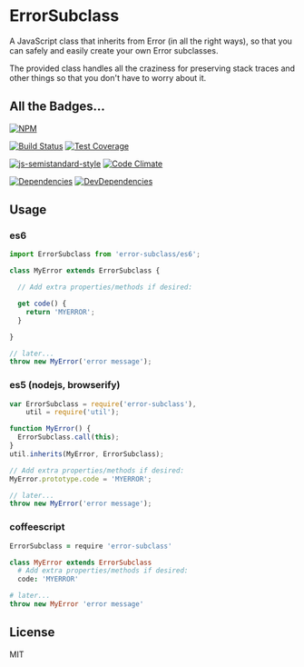 # ErrorSubclass

A JavaScript class that inherits from Error (in all the right ways), so that you
can safely and easily create your own Error subclasses.

The provided class handles all the craziness for preserving stack traces and
other things so that you don't have to worry about it.

## All the Badges...

[![NPM](https://nodei.co/npm/error-subclass.png)](https://www.npmjs.com/package/error-subclass)

[![Build Status](https://travis-ci.org/spudly/error-subclass.svg?branch=master)](https://travis-ci.org/spudly/error-subclass) [![Test Coverage](https://codeclimate.com/github/spudly/error-subclass/badges/coverage.svg)](https://codeclimate.com/github/spudly/error-subclass/coverage)

[![js-semistandard-style](https://img.shields.io/badge/code%20style-semistandard-brightgreen.svg?style=flat-square)](https://github.com/Flet/semistandard) [![Code Climate](https://codeclimate.com/github/spudly/error-subclass/badges/gpa.svg)](https://codeclimate.com/github/spudly/error-subclass)

[![Dependencies](https://david-dm.org/spudly/error-subclass.svg)](https://david-dm.org/spudly/error-subclass) [![DevDependencies](https://david-dm.org/spudly/error-subclass/dev-status.svg)](https://david-dm.org/spudly/error-subclass#info=devDependencies)

## Usage

### es6
```js
import ErrorSubclass from 'error-subclass/es6';

class MyError extends ErrorSubclass {

  // Add extra properties/methods if desired:

  get code() {
    return 'MYERROR';
  }

}

// later...
throw new MyError('error message');
```

### es5 (nodejs, browserify)
```javascript
var ErrorSubclass = require('error-subclass'),
    util = require('util');

function MyError() {
  ErrorSubclass.call(this);
}
util.inherits(MyError, ErrorSubclass);

// Add extra properties/methods if desired:
MyError.prototype.code = 'MYERROR';

// later...
throw new MyError('error message');
```

### coffeescript
```coffeescript
ErrorSubclass = require 'error-subclass'

class MyError extends ErrorSubclass
  # Add extra properties/methods if desired:
  code: 'MYERROR'

# later...
throw new MyError 'error message'
```

## License

MIT
